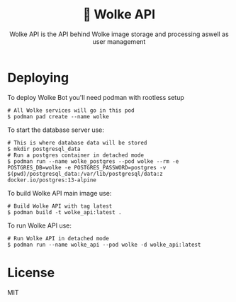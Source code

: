 <div align="center">
    <h1>💾 Wolke API</h1>
    Wolke API is the API behind Wolke image storage and processing aswell as user management
    <br>
    <br>
</div>

# Deploying

To deploy Wolke Bot you'll need podman with rootless setup

```
# All Wolke services will go in this pod
$ podman pad create --name wolke
```

To start the database server use:

```
# This is where database data will be stored
$ mkdir postgresql_data
# Run a postgres container in detached mode
$ podman run --name wolke_postgres --pod wolke --rm -e POSTGRES_DB=wolke -e POSTGRES_PASSWORD=postgres -v $(pwd)/postgresql_data:/var/lib/postgresql/data:z docker.io/postgres:13-alpine
```

To build Wolke API main image use:

```
# Build Wolke API with tag latest
$ podman build -t wolke_api:latest .
```

To run Wolke API use:

```
# Run Wolke API in detached mode
$ podman run --name wolke_api --pod wolke -d wolke_api:latest
```

# License
MIT